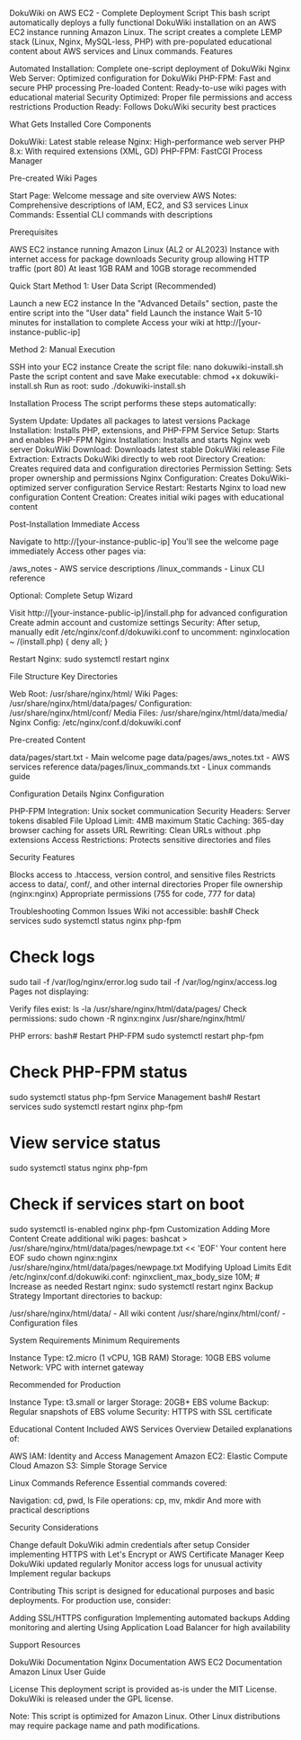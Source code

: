 DokuWiki on AWS EC2 - Complete Deployment Script
This bash script automatically deploys a fully functional DokuWiki installation on an AWS EC2 instance running Amazon Linux. The script creates a complete LEMP stack (Linux, Nginx, MySQL-less, PHP) with pre-populated educational content about AWS services and Linux commands.
Features

Automated Installation: Complete one-script deployment of DokuWiki
Nginx Web Server: Optimized configuration for DokuWiki
PHP-FPM: Fast and secure PHP processing
Pre-loaded Content: Ready-to-use wiki pages with educational material
Security Optimized: Proper file permissions and access restrictions
Production Ready: Follows DokuWiki security best practices

What Gets Installed
Core Components

DokuWiki: Latest stable release
Nginx: High-performance web server
PHP 8.x: With required extensions (XML, GD)
PHP-FPM: FastCGI Process Manager

Pre-created Wiki Pages

Start Page: Welcome message and site overview
AWS Notes: Comprehensive descriptions of IAM, EC2, and S3 services
Linux Commands: Essential CLI commands with descriptions

Prerequisites

AWS EC2 instance running Amazon Linux (AL2 or AL2023)
Instance with internet access for package downloads
Security group allowing HTTP traffic (port 80)
At least 1GB RAM and 10GB storage recommended

Quick Start
Method 1: User Data Script (Recommended)

Launch a new EC2 instance
In the "Advanced Details" section, paste the entire script into the "User data" field
Launch the instance
Wait 5-10 minutes for installation to complete
Access your wiki at http://[your-instance-public-ip]

Method 2: Manual Execution

SSH into your EC2 instance
Create the script file: nano dokuwiki-install.sh
Paste the script content and save
Make executable: chmod +x dokuwiki-install.sh
Run as root: sudo ./dokuwiki-install.sh

Installation Process
The script performs these steps automatically:

System Update: Updates all packages to latest versions
Package Installation: Installs PHP, extensions, and PHP-FPM
Service Setup: Starts and enables PHP-FPM
Nginx Installation: Installs and starts Nginx web server
DokuWiki Download: Downloads latest stable DokuWiki release
File Extraction: Extracts DokuWiki directly to web root
Directory Creation: Creates required data and configuration directories
Permission Setting: Sets proper ownership and permissions
Nginx Configuration: Creates DokuWiki-optimized server configuration
Service Restart: Restarts Nginx to load new configuration
Content Creation: Creates initial wiki pages with educational content

Post-Installation
Immediate Access

Navigate to http://[your-instance-public-ip]
You'll see the welcome page immediately
Access other pages via:

/aws_notes - AWS service descriptions
/linux_commands - Linux CLI reference



Optional: Complete Setup Wizard

Visit http://[your-instance-public-ip]/install.php for advanced configuration
Create admin account and customize settings
Security: After setup, manually edit /etc/nginx/conf.d/dokuwiki.conf to uncomment:
nginxlocation ~ /(install.php) { deny all; }

Restart Nginx: sudo systemctl restart nginx

File Structure
Key Directories

Web Root: /usr/share/nginx/html/
Wiki Pages: /usr/share/nginx/html/data/pages/
Configuration: /usr/share/nginx/html/conf/
Media Files: /usr/share/nginx/html/data/media/
Nginx Config: /etc/nginx/conf.d/dokuwiki.conf

Pre-created Content

data/pages/start.txt - Main welcome page
data/pages/aws_notes.txt - AWS services reference
data/pages/linux_commands.txt - Linux commands guide

Configuration Details
Nginx Configuration

PHP-FPM Integration: Unix socket communication
Security Headers: Server tokens disabled
File Upload Limit: 4MB maximum
Static Caching: 365-day browser caching for assets
URL Rewriting: Clean URLs without .php extensions
Access Restrictions: Protects sensitive directories and files

Security Features

Blocks access to .htaccess, version control, and sensitive files
Restricts access to data/, conf/, and other internal directories
Proper file ownership (nginx:nginx)
Appropriate permissions (755 for code, 777 for data)

Troubleshooting
Common Issues
Wiki not accessible:
bash# Check services
sudo systemctl status nginx php-fpm

# Check logs
sudo tail -f /var/log/nginx/error.log
sudo tail -f /var/log/nginx/access.log
Pages not displaying:

Verify files exist: ls -la /usr/share/nginx/html/data/pages/
Check permissions: sudo chown -R nginx:nginx /usr/share/nginx/html/

PHP errors:
bash# Restart PHP-FPM
sudo systemctl restart php-fpm

# Check PHP-FPM status
sudo systemctl status php-fpm
Service Management
bash# Restart services
sudo systemctl restart nginx php-fpm

# View service status
sudo systemctl status nginx php-fpm

# Check if services start on boot
sudo systemctl is-enabled nginx php-fpm
Customization
Adding More Content
Create additional wiki pages:
bashcat > /usr/share/nginx/html/data/pages/newpage.txt << 'EOF'
Your content here
EOF
sudo chown nginx:nginx /usr/share/nginx/html/data/pages/newpage.txt
Modifying Upload Limits
Edit /etc/nginx/conf.d/dokuwiki.conf:
nginxclient_max_body_size 10M;  # Increase as needed
Restart nginx: sudo systemctl restart nginx
Backup Strategy
Important directories to backup:

/usr/share/nginx/html/data/ - All wiki content
/usr/share/nginx/html/conf/ - Configuration files

System Requirements
Minimum Requirements

Instance Type: t2.micro (1 vCPU, 1GB RAM)
Storage: 10GB EBS volume
Network: VPC with internet gateway

Recommended for Production

Instance Type: t3.small or larger
Storage: 20GB+ EBS volume
Backup: Regular snapshots of EBS volume
Security: HTTPS with SSL certificate

Educational Content Included
AWS Services Overview
Detailed explanations of:

AWS IAM: Identity and Access Management
Amazon EC2: Elastic Compute Cloud
Amazon S3: Simple Storage Service

Linux Commands Reference
Essential commands covered:

Navigation: cd, pwd, ls
File operations: cp, mv, mkdir
And more with practical descriptions

Security Considerations

Change default DokuWiki admin credentials after setup
Consider implementing HTTPS with Let's Encrypt or AWS Certificate Manager
Keep DokuWiki updated regularly
Monitor access logs for unusual activity
Implement regular backups

Contributing
This script is designed for educational purposes and basic deployments. For production use, consider:

Adding SSL/HTTPS configuration
Implementing automated backups
Adding monitoring and alerting
Using Application Load Balancer for high availability

Support Resources

DokuWiki Documentation
Nginx Documentation
AWS EC2 Documentation
Amazon Linux User Guide

License
This deployment script is provided as-is under the MIT License. DokuWiki is released under the GPL license.

Note: This script is optimized for Amazon Linux. Other Linux distributions may require package name and path modifications.
